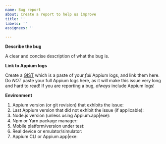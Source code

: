 ```yaml
---
name: Bug report
about: Create a report to help us improve
title: ''
labels: ''
assignees: ''

---
```


**Describe the bug**

A clear and concise description of what the bug is.


**Link to Appium logs**

Create a [GIST](https://gist.github.com) which is a paste of your _full_ Appium logs, and link them here.
Do _NOT_ paste your full Appium logs here, as it will make this issue very long and hard to read!
If you are reporting a bug, _always_ include Appium logs!


**Environment**

 1. Appium version (or git revision) that exhibits the issue:
 2. Last Appium version that did not exhibit the issue (if applicable):
 3. Node.js version (unless using Appium.app|exe):
 4. Npm or Yarn package manager:
 5. Mobile platform/version under test:
 6. Real device or emulator/simulator:
 7. Appium CLI or Appium.app|exe:
